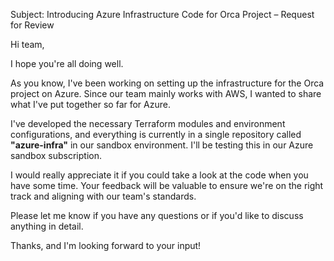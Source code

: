 Subject: Introducing Azure Infrastructure Code for Orca Project – Request for Review

Hi team,

I hope you're all doing well.

As you know, I've been working on setting up the infrastructure for the Orca project on Azure. Since our team mainly works with AWS, I wanted to share what I've put together so far for Azure.

I've developed the necessary Terraform modules and environment configurations, and everything is currently in a single repository called **"azure-infra"** in our sandbox environment. I'll be testing this in our Azure sandbox subscription.

I would really appreciate it if you could take a look at the code when you have some time. Your feedback will be valuable to ensure we're on the right track and aligning with our team's standards.

Please let me know if you have any questions or if you'd like to discuss anything in detail.

Thanks, and I'm looking forward to your input!

